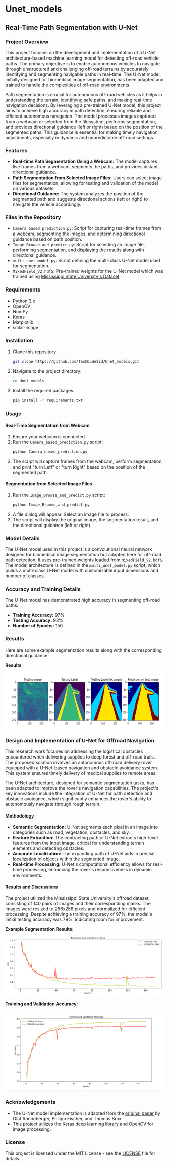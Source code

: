 # Unet_models

## Real-Time Path Segmentation with U-Net

### Project Overview

This project focuses on the development and implementation of a U-Net architecture-based machine learning model for detecting off-road vehicle paths. The primary objective is to enable autonomous vehicles to navigate through unstructured and challenging off-road terrains by accurately identifying and segmenting navigable paths in real-time. The U-Net model, initially designed for biomedical image segmentation, has been adapted and trained to handle the complexities of off-road environments.

Path segmentation is crucial for autonomous off-road vehicles as it helps in understanding the terrain, identifying safe paths, and making real-time navigation decisions. By leveraging a pre-trained U-Net model, this project aims to achieve high accuracy in path detection, ensuring reliable and efficient autonomous navigation. The model processes images captured from a webcam or selected from the filesystem, performs segmentation, and provides directional guidance (left or right) based on the position of the segmented paths. This guidance is essential for making timely navigation adjustments, especially in dynamic and unpredictable off-road settings.

### Features
- **Real-time Path Segmentation Using a Webcam:** The model captures live frames from a webcam, segments the paths, and provides instant directional guidance.
- **Path Segmentation from Selected Image Files:** Users can select image files for segmentation, allowing for testing and validation of the model on various datasets.
- **Directional Guidance:** The system analyzes the position of the segmented path and suggests directional actions (left or right) to navigate the vehicle accordingly.

### Files in the Repository
- `Camera based prediction.py`: Script for capturing real-time frames from a webcam, segmenting the images, and determining directional guidance based on path position.
- `Image Browse and predict.py`: Script for selecting an image file, performing segmentation, and displaying the results along with directional guidance.
- `multi_unet_model.py`: Script defining the multi-class U-Net model used for segmentation.
- `MixedField_V2.hdf5`: Pre-trained weights for the U-Net model which was trained using [Mississippi State University's Dataset](https://www.cavs.msstate.edu/resources/autonomous_dataset.php).

### Requirements
- Python 3.x
- OpenCV
- NumPy
- Keras
- Matplotlib
- scikit-image

### Installation
1. Clone this repository:
    ```sh
    git clone https://github.com/TechDudeSid/Unet_models.git
    ```
2. Navigate to the project directory:
    ```sh
    cd Unet_models
    ```
3. Install the required packages:
    ```sh
    pip install -r requirements.txt
    ```

### Usage

#### Real-Time Segmentation from Webcam
1. Ensure your webcam is connected.
2. Run the `Camera_based_prediction.py` script:
    ```sh
    python Camera_based_prediction.py
    ```
3. The script will capture frames from the webcam, perform segmentation, and print "turn Left" or "turn Right" based on the position of the segmented path.

#### Segmentation from Selected Image Files
1. Run the `Image_Browse_and_predict.py` script:
    ```sh
    python Image_Browse_and_predict.py
    ```
2. A file dialog will appear. Select an image file to process.
3. The script will display the original image, the segmentation result, and the directional guidance (left or right).

### Model Details
The U-Net model used in this project is a convolutional neural network designed for biomedical image segmentation but adapted here for off-road path detection. It uses pre-trained weights loaded from `MixedField_V2.hdf5`. The model architecture is defined in the `multi_unet_model.py` script, which builds a multi-class U-Net model with customizable input dimensions and number of classes.

### Accuracy and Training Details
The U-Net model has demonstrated high accuracy in segmenting off-road paths:
- **Training Accuracy:** 97%
- **Testing Accuracy:** 93%
- **Number of Epochs:** 150

### Results
Here are some example segmentation results along with the corresponding directional guidance:

**Results**

![Results](images/results.png)

### Design and Implementation of U-Net for Offroad Navigation

This research work focuses on addressing the logistical obstacles encountered when delivering supplies to deep forest and off-road trails. The proposed solution involves an autonomous off-road delivery rover equipped with a U-Net-based navigation and obstacle avoidance system. This system ensures timely delivery of medical supplies to remote areas.

The U-Net architecture, designed for semantic segmentation tasks, has been adapted to improve the rover's navigation capabilities. The project's key innovations include the integration of U-Net for path detection and obstacle avoidance, which significantly enhances the rover's ability to autonomously navigate through rough terrain.

#### Methodology
- **Semantic Segmentation:** U-Net segments each pixel in an image into categories such as road, vegetation, obstacles, and sky.
- **Feature Extraction:** The contracting path of U-Net extracts high-level features from the input image, critical for understanding terrain elements and detecting obstacles.
- **Accurate Localization:** The expanding path of U-Net aids in precise localization of objects within the segmented image.
- **Real-time Processing:** U-Net's computational efficiency allows for real-time processing, enhancing the rover's responsiveness in dynamic environments.

#### Results and Discussions
The project utilized the Mississippi State University's offroad dataset, consisting of 140 pairs of images and their corresponding masks. The images were resized to 256x256 pixels and normalized for efficient processing. Despite achieving a training accuracy of 97%, the model's initial testing accuracy was 79%, indicating room for improvement.

**Example Segmentation Results:**

![Training and Validation Loss](images/loss.png)

**Training and Validation Accuracy:**

![Training and Validation Accuracy](images/accuracy.png)

### Acknowledgements
- The U-Net model implementation is adapted from the [original paper](https://arxiv.org/abs/1505.04597) by Olaf Ronneberger, Philipp Fischer, and Thomas Brox.
- This project utilizes the Keras deep learning library and OpenCV for image processing.

### License
This project is licensed under the MIT License - see the [LICENSE](LICENSE) file for details.
